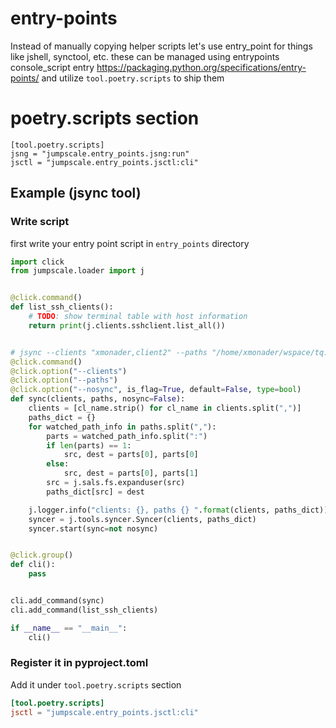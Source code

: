 # entry-points

Instead of manually copying helper scripts let's use entry_point for things like jshell, synctool, etc. these can be managed using entrypoints console_script entry https://packaging.python.org/specifications/entry-points/ and utilize `tool.poetry.scripts` to ship them


# poetry.scripts section
```
[tool.poetry.scripts]
jsng = "jumpscale.entry_points.jsng:run"
jsctl = "jumpscale.entry_points.jsctl:cli"

```


## Example (jsync tool)

### Write script
first write your entry point script in `entry_points` directory

```python
import click
from jumpscale.loader import j


@click.command()
def list_ssh_clients():
    # TODO: show terminal table with host information
    return print(j.clients.sshclient.list_all())


# jsync --clients "xmonader,client2" --paths "/home/xmonader/wspace/tq:/tmp/tq,..."
@click.command()
@click.option("--clients")
@click.option("--paths")
@click.option("--nosync", is_flag=True, default=False, type=bool)
def sync(clients, paths, nosync=False):
    clients = [cl_name.strip() for cl_name in clients.split(",")]
    paths_dict = {}
    for watched_path_info in paths.split(","):
        parts = watched_path_info.split(":")
        if len(parts) == 1:
            src, dest = parts[0], parts[0]
        else:
            src, dest = parts[0], parts[1]
        src = j.sals.fs.expanduser(src)
        paths_dict[src] = dest

    j.logger.info("clients: {}, paths {} ".format(clients, paths_dict))
    syncer = j.tools.syncer.Syncer(clients, paths_dict)
    syncer.start(sync=not nosync)


@click.group()
def cli():
    pass


cli.add_command(sync)
cli.add_command(list_ssh_clients)

if __name__ == "__main__":
    cli()

```

### Register it in pyproject.toml

Add it under `tool.poetry.scripts` section
```toml
[tool.poetry.scripts]
jsctl = "jumpscale.entry_points.jsctl:cli"
```
